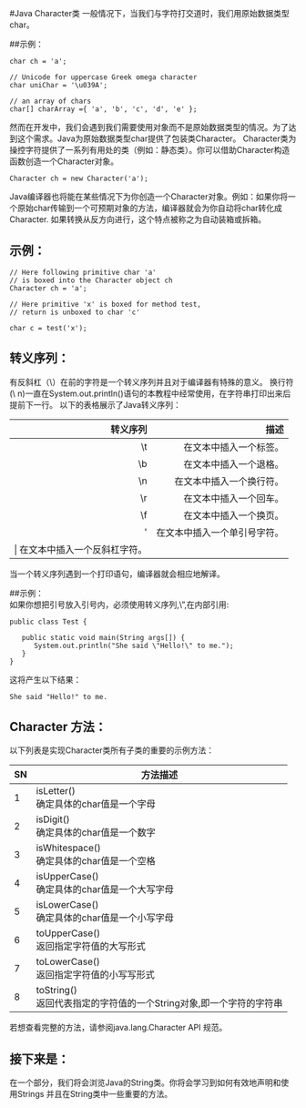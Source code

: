 #Java Character类
一般情况下，当我们与字符打交道时，我们用原始数据类型char。 

##示例：
```
char ch = 'a';

// Unicode for uppercase Greek omega character
char uniChar = '\u039A'; 

// an array of chars
char[] charArray ={ 'a', 'b', 'c', 'd', 'e' };
```
然而在开发中，我们会遇到我们需要使用对象而不是原始数据类型的情况。为了达到这个需求。Java为原始数据类型char提供了包装类Character。
Character类为操控字符提供了一系列有用处的类（例如：静态类）。你可以借助Character构造函数创造一个Character对象。  
```
Character ch = new Character('a');
```
Java编译器也将能在某些情况下为你创造一个Character对象。例如：如果你将一个原始char传输到一个可预期对象的方法，编译器就会为你自动将char转化成Character. 如果转换从反方向进行，这个特点被称之为自动装箱或拆箱。

## 示例：
```
// Here following primitive char 'a'
// is boxed into the Character object ch
Character ch = 'a';

// Here primitive 'x' is boxed for method test,
// return is unboxed to char 'c'

char c = test('x');
```
## 转义序列：

有反斜杠（\）在前的字符是一个转义序列并且对于编译器有特殊的意义。
换行符(\ n)一直在System.out.println()语句的本教程中经常使用，在字符串打印出来后提前下一行。
以下的表格展示了Java转义序列：  

|转义序列|	描述|
|-------:|------:|
|\t	|在文本中插入一个标签。|
|\b	|在文本中插入一个退格。|
|\n	|在文本中插入一个换行符。|
|\r	|在文本中插入一个回车。|
|\f	|在文本中插入一个换页。|
|\'	|在文本中插入一个单引号字符。|
|\\|	在文本中插入一个反斜杠字符。|

当一个转义序列遇到一个打印语句，编译器就会相应地解译。

##示例：  
如果你想把引号放入引号内，必须使用转义序列,\”,在内部引用:  
```
public class Test {

   public static void main(String args[]) {
      System.out.println("She said \"Hello!\" to me.");
   }
}
```
这将产生以下结果：  
```
She said "Hello!" to me.
```
## Character 方法：  
以下列表是实现Character类所有子类的重要的示例方法： 

|SN   |	方法描述|
|------|------|
|1	|isLetter() <br> 确定具体的char值是一个字母|
|2	|isDigit()  <br> 确定具体的char值是一个数字|
|3	|isWhitespace()<br>确定具体的char值是一个空格|
|4  |isUpperCase()<br>确定具体的char值是一个大写字母|
|5	|isLowerCase()<br>确定具体的char值是一个小写字母|
|6	|toUpperCase()<br>返回指定字符值的大写形式|
|7  |toLowerCase()<br>返回指定字符值的小写写形式|
|8	|toString()<br>返回代表指定的字符值的一个String对象,即一个字符的字符串|

若想查看完整的方法，请参阅java.lang.Character API 规范。  

## 接下来是：  
在一个部分，我们将会浏览Java的String类。你将会学习到如何有效地声明和使用Strings 并且在String类中一些重要的方法。
